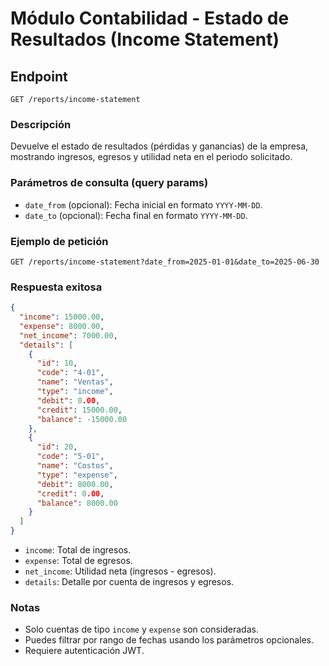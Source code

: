 # Módulo Contabilidad - Estado de Resultados (Income Statement)

## Endpoint

```
GET /reports/income-statement
```

### Descripción

Devuelve el estado de resultados (pérdidas y ganancias) de la empresa, mostrando ingresos, egresos y utilidad neta en el periodo solicitado.

### Parámetros de consulta (query params)

- `date_from` (opcional): Fecha inicial en formato `YYYY-MM-DD`.
- `date_to` (opcional): Fecha final en formato `YYYY-MM-DD`.

### Ejemplo de petición

```
GET /reports/income-statement?date_from=2025-01-01&date_to=2025-06-30
```

### Respuesta exitosa

```json
{
  "income": 15000.00,
  "expense": 8000.00,
  "net_income": 7000.00,
  "details": [
    {
      "id": 10,
      "code": "4-01",
      "name": "Ventas",
      "type": "income",
      "debit": 0.00,
      "credit": 15000.00,
      "balance": -15000.00
    },
    {
      "id": 20,
      "code": "5-01",
      "name": "Costos",
      "type": "expense",
      "debit": 8000.00,
      "credit": 0.00,
      "balance": 8000.00
    }
  ]
}
```

- `income`: Total de ingresos.
- `expense`: Total de egresos.
- `net_income`: Utilidad neta (ingresos - egresos).
- `details`: Detalle por cuenta de ingresos y egresos.

### Notas
- Solo cuentas de tipo `income` y `expense` son consideradas.
- Puedes filtrar por rango de fechas usando los parámetros opcionales.
- Requiere autenticación JWT.
